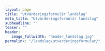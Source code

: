 ```yaml
---
layout: page
title: "Utvärderingsformulär landslag"
meta_title: "Utvärderingsformulär landslag"
subheadline: ""
teaser: ""
header:
   image_fullwidth: "header_landslag.jpg"
permalink: "/landslag/utvarderingsformular/"
---
```

